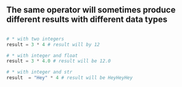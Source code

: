 ## The same operator will sometimes produce different results with different data types

```python

# * with two integers
result = 3 * 4 # result will by 12

# * with integer and float
result = 3 * 4.0 # result will be 12.0

# * with integer and str
result  = "Hey" * 4 # result will be HeyHeyHey


```

